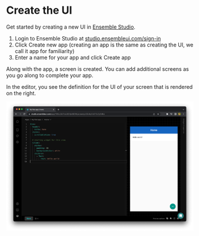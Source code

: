 # Create the UI

Get started by creating a new UI in [Ensemble Studio](https://studio.ensembleui.com).

1. Login to Ensemble Studio at [studio.ensembleui.com/sign-in](https://studio.ensembleui.com/sign-in)
2. Click Create new app (creating an app is the same as creating the UI, we call it app for familiarity)
3. Enter a name for your app and click Create app

Along with the app, a screen is created. You can add additional screens as you go along to complete your app.

In the editor, you see the definition for the UI of your screen that is rendered on the right. 

<img src="/images/gs1.png" alt="app first screen" />
